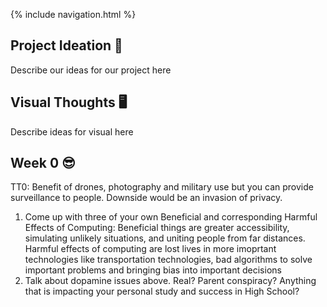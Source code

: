 {% include navigation.html %}

## Project Ideation 🚀
Describe our ideas for our project here<br>

## Visual Thoughts 🖥
Describe ideas for visual here<br>

## Week 0 😎
TT0: Benefit of drones, photography and military use but you can provide surveillance to people. Downside would be an invasion of privacy.
1. Come up with three of your own Beneficial and corresponding Harmful Effects of Computing: Beneficial things are greater accessibility, simulating unlikely situations, and uniting people from far distances. Harmful effects of computing are lost lives in more imoprtant technologies like transportation technologies, bad algorithms to solve important problems and bringing bias into important decisions
2. Talk about dopamine issues above. Real? Parent conspiracy? Anything that is impacting your personal study and success in High School?
